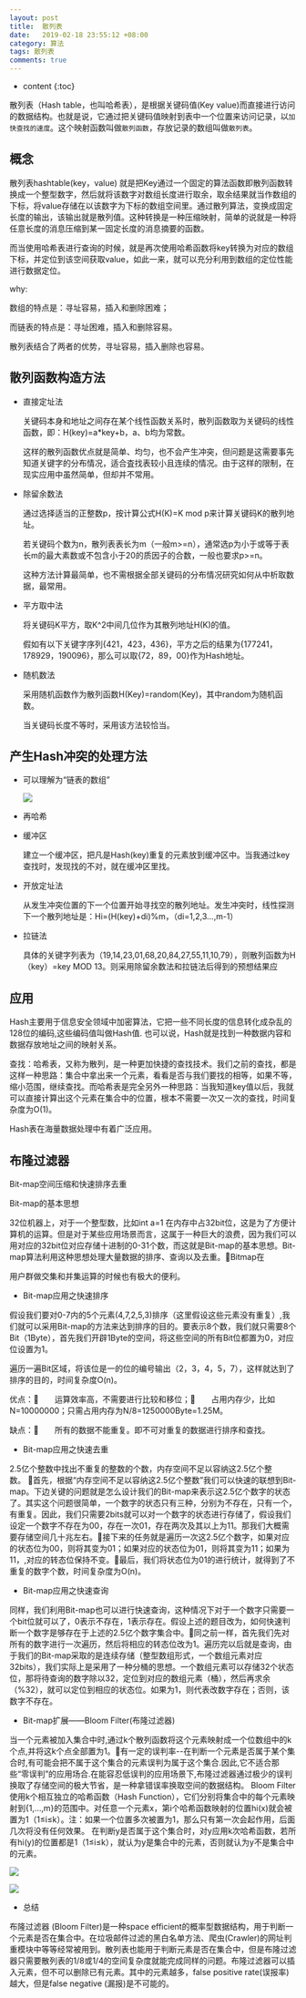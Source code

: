 ```yaml
---
layout: post
title:  散列表
date:   2019-02-18 23:55:12 +08:00
category: 算法
tags: 散列表
comments: true
---
```


* content
{:toc}

散列表（Hash table，也叫哈希表），是根据关键码值(Key value)而直接进行访问的数据结构。也就是说，它通过把关键码值映射到表中一个位置来访问记录，以`加快查找的速度`。这个映射函数叫做`散列函数`，存放记录的数组叫做`散列表`。









## 概念

  散列表hashtable(key，value) 就是把Key通过一个固定的算法函数即散列函数转换成一个整型数字，然后就将该数字对数组长度进行取余，取余结果就当作数组的下标，将value存储在以该数字为下标的数组空间里。通过散列算法，变换成固定长度的输出，该输出就是散列值。这种转换是一种压缩映射，简单的说就是一种将任意长度的消息压缩到某一固定长度的消息摘要的函数。

  而当使用哈希表进行查询的时候，就是再次使用哈希函数将key转换为对应的数组下标，并定位到该空间获取value，如此一来，就可以充分利用到数组的定位性能进行数据定位。

  why:

  数组的特点是：寻址容易，插入和删除困难；

  而链表的特点是：寻址困难，插入和删除容易。

  散列表结合了两者的优势，寻址容易，插入删除也容易。

## 散列函数构造方法

- 直接定址法

  关键码本身和地址之间存在某个线性函数关系时，散列函数取为关键码的线性函数，即：H(key)=a*key+b，a、b均为常数。

  这样的散列函数优点就是简单、均匀，也不会产生冲突，但问题是这需要事先知道关键字的分布情况，适合査找表较小且连续的情况。由于这样的限制，在现实应用中虽然简单，但却并不常用。

- 除留余数法

  通过选择适当的正整数p，按计算公式H(K)=K mod p来计算关键码K的散列地址。

  若关键码个数为n，散列表表长为m（一般m>=n），通常选p为小于或等于表长m的最大素数或不包含小于20的质因子的合数，一般也要求p>=n。

  这种方法计算最简单，也不需根据全部关键码的分布情况研究如何从中析取数据，最常用。

- 平方取中法

  将关键码K平方，取K^2中间几位作为其散列地址H(K)的值。

  假如有以下关键字序列{421，423，436}，平方之后的结果为{177241，178929，190096}，那么可以取{72，89，00}作为Hash地址。

- 随机数法

  采用随机函数作为散列函数H(Key)=random(Key)，其中random为随机函数。

  当关键码长度不等时，采用该方法较恰当。

## 产生Hash冲突的处理方法

- 可以理解为“链表的数组”

  ![](https://raw.githubusercontent.com/qiuyadongsite/qiuyadongsite.github.io/master/_posts/images/hashmethod1.png)

- 再哈希

- 缓冲区

  建立一个缓冲区，把凡是Hash(key)重复的元素放到缓冲区中。当我通过key查找时，发现找的不对，就在缓冲区里找。

- 开放定址法

  从发生冲突位置的下一个位置开始寻找空的散列地址。发生冲突时，线性探测下一个散列地址是：Hi=(H(key)+di)%m，（di=1,2,3...,m-1）

- 拉链法

  具体的关键字列表为（19,14,23,01,68,20,84,27,55,11,10,79），则散列函数为H（key）=key MOD 13。则采用除留余数法和拉链法后得到的预想结果应

## 应用

  Hash主要用于信息安全领域中加密算法，它把一些不同长度的信息转化成杂乱的128位的编码,这些编码值叫做Hash值. 也可以说，Hash就是找到一种数据内容和数据存放地址之间的映射关系。

  查找：哈希表，又称为散列，是一种更加快捷的查找技术。我们之前的查找，都是这样一种思路：集合中拿出来一个元素，看看是否与我们要找的相等，如果不等，缩小范围，继续查找。而哈希表是完全另外一种思路：当我知道key值以后，我就可以直接计算出这个元素在集合中的位置，根本不需要一次又一次的查找，时间复杂度为O(1)。

  Hash表在海量数据处理中有着广泛应用。

## 布隆过滤器

  Bit-map空间压缩和快速排序去重

  Bit-map的基本思想

  32位机器上，对于一个整型数，比如int a=1 在内存中占32bit位，这是为了方便计算机的运算。但是对于某些应用场景而言，这属于一种巨大的浪费，因为我们可以用对应的32bit位对应存储十进制的0-31个数，而这就是Bit-map的基本思想。Bit-map算法利用这种思想处理大量数据的排序、查询以及去重。Bitmap在

  用户群做交集和并集运算的时候也有极大的便利。

  - Bit-map应用之快速排序

假设我们要对0-7内的5个元素(4,7,2,5,3)排序（这里假设这些元素没有重复）,我们就可以采用Bit-map的方法来达到排序的目的。要表示8个数，我们就只需要8个Bit（1Byte），首先我们开辟1Byte的空间，将这些空间的所有Bit位都置为0，对应位设置为1。

遍历一遍Bit区域，将该位是一的位的编号输出（2，3，4，5，7），这样就达到了排序的目的，时间复杂度O(n)。

优点：　　运算效率高，不需要进行比较和移位；　　占用内存少，比如N=10000000；只需占用内存为N/8=1250000Byte=1.25M。 

缺点：　　所有的数据不能重复。即不可对重复的数据进行排序和查找。

- Bit-map应用之快速去重

2.5亿个整数中找出不重复的整数的个数，内存空间不足以容纳这2.5亿个整数。 首先，根据“内存空间不足以容纳这2.5亿个整数”我们可以快速的联想到Bit-map。下边关键的问题就是怎么设计我们的Bit-map来表示这2.5亿个数字的状态了。其实这个问题很简单，一个数字的状态只有三种，分别为不存在，只有一个，有重复。因此，我们只需要2bits就可以对一个数字的状态进行存储了，假设我们设定一个数字不存在为00，存在一次01，存在两次及其以上为11。那我们大概需要存储空间几十兆左右。接下来的任务就是遍历一次这2.5亿个数字，如果对应的状态位为00，则将其变为01；如果对应的状态位为01，则将其变为11；如果为11，,对应的转态位保持不变。最后，我们将状态位为01的进行统计，就得到了不重复的数字个数，时间复杂度为O(n)。

- Bit-map应用之快速查询

同样，我们利用Bit-map也可以进行快速查询，这种情况下对于一个数字只需要一个bit位就可以了，0表示不存在，1表示存在。假设上述的题目改为，如何快速判断一个数字是够存在于上述的2.5亿个数字集合中。同之前一样，首先我们先对所有的数字进行一次遍历，然后将相应的转态位改为1。遍历完以后就是查询，由于我们的Bit-map采取的是连续存储（整型数组形式，一个数组元素对应32bits），我们实际上是采用了一种分桶的思想。一个数组元素可以存储32个状态位，那将待查询的数字除以32，定位到对应的数组元素（桶），然后再求余（%32），就可以定位到相应的状态位。如果为1，则代表改数字存在；否则，该数字不存在。

- Bit-map扩展——Bloom Filter(布隆过滤器)

当一个元素被加入集合中时,通过k个散列函数将这个元素映射成一个位数组中的k个点,并将这k个点全部置为1。有一定的误判率--在判断一个元素是否属于某个集合时,有可能会把不属于这个集合的元素误判为属于这个集合.因此,它不适合那些“零误判”的应用场合.在能容忍低误判的应用场景下,布隆过滤器通过极少的误判换取了存储空间的极大节省，是一种拿错误率换取空间的数据结构。
Bloom Filter使用k个相互独立的哈希函数（Hash Function），它们分别将集合中的每个元素映射到{1,…,m}的范围中。对任意一个元素x，第i个哈希函数映射的位置hi(x)就会被置为1（1≤i≤k）。注：如果一个位置多次被置为1，那么只有第一次会起作用，后面几次将没有任何效果。
在判断y是否属于这个集合时，对y应用k次哈希函数，若所有hi(y)的位置都是1（1≤i≤k），就认为y是集合中的元素，否则就认为y不是集合中的元素。

  ![](https://raw.githubusercontent.com/qiuyadongsite/qiuyadongsite.github.io/master/_posts/images/bitmap1.png)

  ![](https://raw.githubusercontent.com/qiuyadongsite/qiuyadongsite.github.io/master/_posts/images/bitmap2.png)


- 总结

布隆过滤器 (Bloom Filter)是一种space efficient的概率型数据结构，用于判断一个元素是否在集合中。在垃圾邮件过滤的黑白名单方法、爬虫(Crawler)的网址判重模块中等等经常被用到。散列表也能用于判断元素是否在集合中，但是布隆过滤器只需要散列表的1/8或1/4的空间复杂度就能完成同样的问题。布隆过滤器可以插入元素，但不可以删除已有元素。其中的元素越多，false positive rate(误报率)越大，但是false negative (漏报)是不可能的。
